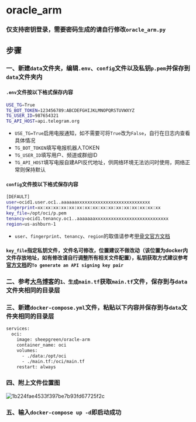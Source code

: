 # oracle_arm
### 仅支持密钥登录，需要密码生成的请自行修改`oracle_arm.py`
## 步骤
### 一、新建`data`文件夹，编辑`.env`、`config`文件以及私钥`p.pem`并保存到`data`文件夹内
#### `.env`文件按以下格式保存内容
```bash
USE_TG=True
TG_BOT_TOKEN=123456789:ABCDEFGHIJKLMNOPQRSTUVWXYZ
TG_USER_ID=987654321
TG_API_HOST=api.telegram.org
```
- `USE_TG=True`启用电报通知，如不需要可将`True`改为`False`，自行在日志内查看具体情况
- `TG_BOT_TOKEN`填写电报机器人TOKEN
- `TG_USER_ID`填写用户、频道或群组ID
- `TG_API_HOST`填写电报自建API反代地址，供网络环境无法访问时使用，网络正常则保持默认
#### `config`文件按以下格式保存内容
```bash
[DEFAULT]
user=ocid1.user.oc1..aaaaaaxxxxxxxxxxxxxxxxxxxxxxxxxxxx
fingerprint=xx:xx:xx:xx:xx:xx:xx:xx:xx:xx:xx:xx:xx:xx:xx:xx
key_file=/opt/oci/p.pem
tenancy=ocid1.tenancy.oc1..aaaaaaaxxxxxxxxxxxxxxxxxxxxxxxxxxxx
region=us-ashburn-1
```
- `user`、`fingerprint`、`tenancy`、`region`的取值请参考[甲骨文官方文档](https://docs.oracle.com/en-us/iaas/Content/API/Concepts/sdkconfig.htm#SDK_and_CLI_Configuration_File#ariaid-title3)
#### `key_file`指定私钥文件，文件名可修改，位置建议不做改动（该位置为docker内文件存放地址，如有修改请自行调整所有相关文件配置），私钥获取方式建议参考[官方文档](https://docs.oracle.com/en-us/iaas/Content/API/Concepts/apisigningkey.htm#ariaid-title3)的`To generate an API signing key pair`
### 二、参考[大鸟博客](https://www.daniao.org/14121.html)的`1、生成main.tf`获取`main.tf`文件，保存到与`data`文件夹相同的目录层
### 三、新建`docker-compose.yml`文件，粘贴以下内容并保存到与`data`文件夹相同的目录层
```bash
services:
  oci:
    image: sheepgreen/oracle-arm
    container_name: oci
    volumes:
      - ./data:/opt/oci
      - ./main.tf:/oci/main.tf
    restart: always
```
### 四、附上文件位置图
![1b224fae4533f397be7b93fd67725f2c](https://github.com/slippersheepig/oracle_arm/assets/58287293/15bb7a67-92ed-41f7-9136-826175c477ca)
### 五、输入`docker-compose up -d`即启动成功
